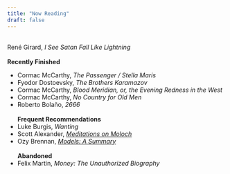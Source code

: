 ```yaml
---
title: "Now Reading"
draft: false
---
```

\
René Girard, _I See Satan Fall Like Lightning_
\
\
**Recently Finished**
- Cormac McCarthy, _The Passenger / Stella Maris_
- Fyodor Dostoevsky, _The Brothers Karamazov_
- Cormac McCarthy, _Blood Meridian, or, the Evening Redness in the West_
- Cormac McCarthy, _No Country for Old Men_
- Roberto Bolaño, _2666_
\
\
**Frequent Recommendations**
- Luke Burgis, _Wanting_
- Scott Alexander, [_Meditations on Moloch_](https://slatestarcodex.com/2014/07/30/meditations-on-moloch/)
- Ozy Brennan, [_Models: A Summary_](https://thingofthings.wordpress.com/2018/05/25/models-a-summary/)
\
\
**Abandoned**
- Felix Martin, _Money: The Unauthorized Biography_